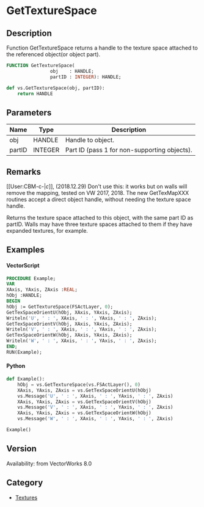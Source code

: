 # GetTextureSpace

## Description
Function GetTextureSpace returns a handle to the texture space attached to the referenced object(or object part).

```pascal
FUNCTION GetTextureSpace(
				obj    : HANDLE;
				partID : INTEGER): HANDLE;
```

```python
def vs.GetTextureSpace(obj, partID):
    return HANDLE
```

## Parameters
|Name|Type|Description|
|---|---|---|
|obj|HANDLE|Handle to object.|
|partID|INTEGER|Part ID (pass 1 for non-supporting objects).|

## Remarks
[[User:CBM-c-|_c_]], (2018.12.29) Don't use this: it works but on walls will remove the mapping, tested on VW 2017, 2018. The new GetTexMapXXX routines accept a direct object handle, without needing the texture space handle.


Returns the texture space attached to this object, with the same part ID as partID.  Walls may have three texture spaces attached to them if they have expanded textures, for example.

## Examples
#### VectorScript ####
```pascal
PROCEDURE Example; 
VAR
XAxis, YAxis, ZAxis :REAL; 
hObj :HANDLE; 
BEGIN
hObj := GetTextureSpace(FSActLayer, 0); 
GetTexSpaceOrientU(hObj, XAxis, YAxis, ZAxis); 
Writeln('U', ' : ', XAxis, ' : ', YAxis, ' : ', ZAxis); 
GetTexSpaceOrientV(hObj, XAxis, YAxis, ZAxis); 
Writeln('V', ' : ', XAxis, ' : ', YAxis, ' : ', ZAxis); 
GetTexSpaceOrientW(hObj, XAxis, YAxis, ZAxis); 
Writeln('W', ' : ', XAxis, ' : ', YAxis, ' : ', ZAxis); 
END; 
RUN(Example);
```
#### Python ####
```python
def Example():
	hObj = vs.GetTextureSpace(vs.FSActLayer(), 0)
	XAxis, YAxis, ZAxis = vs.GetTexSpaceOrientU(hObj)
	vs.Message('U', ' : ', XAxis, ' : ', YAxis, ' : ', ZAxis)
	XAxis, YAxis, ZAxis = vs.GetTexSpaceOrientV(hObj) 
	vs.Message('V', ' : ', XAxis, ' : ', YAxis, ' : ', ZAxis)
	XAxis, YAxis, ZAxis = vs.GetTexSpaceOrientW(hObj)
	vs.Message('W', ' : ', XAxis, ' : ', YAxis, ' : ', ZAxis)

Example()
```

## Version
Availability: from VectorWorks 8.0

## Category
* [Textures](../Categories/Textures.md)
